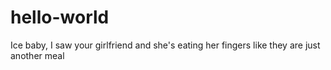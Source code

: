 # hello-world
Ice baby, I saw your girlfriend and she's eating her fingers like they are just another meal
